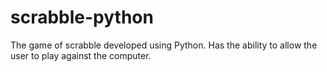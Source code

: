 # scrabble-python
The game of scrabble developed using Python. Has the ability to allow the user to play against the computer.
